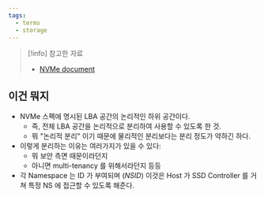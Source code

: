 ```yaml
---
tags:
  - terms
  - storage
---
```

> [!info] 참고한 자료
> - [NVMe document](https://nvmexpress.org/resource/nvme-namespaces/)

## 이건 뭐지

- NVMe 스펙에 명시된 LBA 공간의 논리적인 하위 공간이다.
	- 즉, 전체 LBA 공간을 논리적으로 분리하여 사용할 수 있도록 한 것.
	- 뭐 "논리적 분리" 이기 때문에 물리적인 분리보다는 분리 정도가 약하긴 하다.
- 이렇게 분리하는 이유는 여러가지가 있을 수 있다:
	- 뭐 보안 측면 때문이라던지
	- 아니면 multi-tenancy 를 위해서라던지 등등
- 각 Namespace 는 ID 가 부여되며 (*NSID*) 이것은 Host 가 SSD Controller 를 거쳐 특정 NS 에 접근할 수 있도록 해준다.